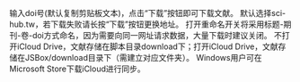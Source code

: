 输入doi号(默认复制剪贴板文本)，点击“下载”按钮即可下载文献。
默认选择sci-hub.tw，若下载失败请长按“下载”按钮更换地址。
打开重命名开关将采用标题-期刊-卷-doi方式命名，因为需要向同一网址请求数据，大量下载时建议关闭。
不打开iCloud Drive，文献存储在脚本目录download下；打开iCloud Drive，文献存储在JSBox/download目录下（需建立对应文件夹）。
Windows用户可在Microsoft Store下载iCloud进行同步。